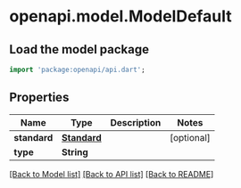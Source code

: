 # openapi.model.ModelDefault

## Load the model package
```dart
import 'package:openapi/api.dart';
```

## Properties
Name | Type | Description | Notes
------------ | ------------- | ------------- | -------------
**standard** | [**Standard**](Standard.md) |  | [optional] 
**type** | **String** |  | 

[[Back to Model list]](../README.md#documentation-for-models) [[Back to API list]](../README.md#documentation-for-api-endpoints) [[Back to README]](../README.md)


